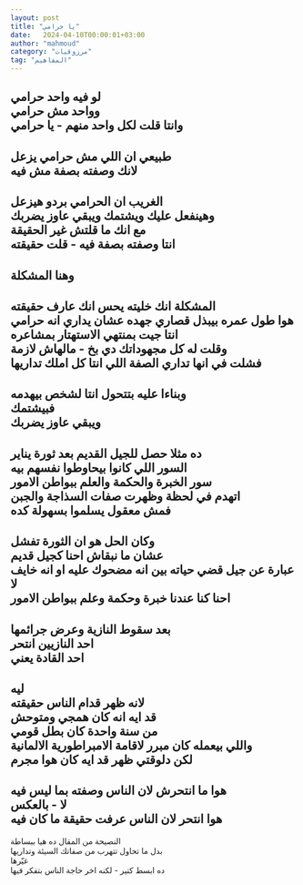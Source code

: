 ```yaml
---
layout: post
title: "يا حرامي"
date:   2024-04-10T00:00:01+03:00
author: "mahmoud"
category: "مرزوقيات"
tag: "المفاهيم"
---
```



لو فيه واحد حرامي  
وواحد مش حرامي  
وانتا قلت لكل واحد منهم - يا حرامي  
-  
طبيعي ان اللي مش حرامي يزعل  
لانك وصفته بصفة مش فيه  
-  
الغريب ان الحرامي بردو هيزعل  
وهينفعل عليك ويشتمك ويبقي عاوز يضربك  
مع انك ما قلتش غير الحقيقة  
انتا وصفته بصفة فيه - قلت حقيقته  
-  
وهنا المشكلة  
-  
المشكلة انك خليته يحس انك عارف حقيقته  
هوا طول عمره بيبذل قصاري جهده عشان يداري انه
حرامي  
انتا جيت بمنتهي الاستهتار بمشاعره  
وقلت له كل مجهوداتك دي بخ - مالهاش لازمة  
فشلت في انها تداري الصفة اللي انتا كل املك
تداريها  
-  
وبناءا عليه بتتحول انتا لشخص بيهدمه  
فبيشتمك  
ويبقي عاوز يضربك  
-  
ده مثلا حصل للجيل القديم بعد ثورة يناير  
السور اللي كانوا بيحاوطوا نفسهم بيه  
سور الخبرة والحكمة والعلم ببواطن الامور  
اتهدم في لحظة وظهرت صفات السذاجة والجبن  
فمش معقول يسلموا بسهولة كده  
-  
وكان الحل هو ان الثورة تفشل  
عشان ما نبقاش احنا كجيل قديم  
عبارة عن جيل قضي حياته بين انه مضحوك عليه او انه
خايف  
لا  
احنا كنا عندنا خبرة وحكمة وعلم ببواطن الامور  
-  
بعد سقوط النازية وعرض جرائمها  
احد النازيين انتحر  
احد القادة يعني  
-  
ليه  
لانه ظهر قدام الناس حقيقته  
قد ايه انه كان همجي ومتوحش  
من سنة واحدة كان بطل قومي  
واللي بيعمله كان مبرر لاقامة الامبراطورية
الالمانية  
لكن دلوقتي ظهر قد ايه كان هوا مجرم  
-  
هوا ما انتحرش لان الناس وصفته بما ليس فيه  
لا - بالعكس  
هوا انتحر لان الناس عرفت حقيقة ما كان فيه  
-  
النصيحة من المقال ده هيا ببساطة  
بدل ما تحاول تتهرب من صفاتك السيئة وتداريها  
غيّرها  
ده ابسط كتير - لكنه اخر حاجة الناس بتفكر فيها
